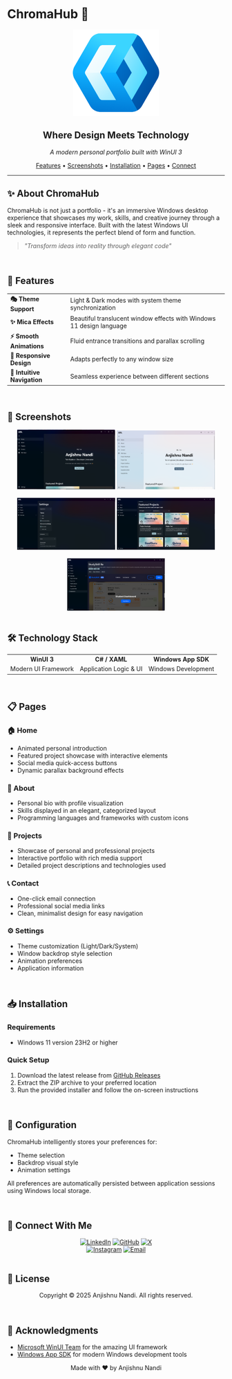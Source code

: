 # ChromaHub 🎨

<div align="center">
  <img src="Assets/beta.png" alt="ChromaHub Logo" width="200" />
  <h2>Where Design Meets Technology</h2>
  <p><i>A modern personal portfolio built with WinUI 3</i></p>
  
  <p>
    <a href="#features">Features</a> •
    <a href="#screenshots">Screenshots</a> •
    <a href="#installation">Installation</a> •
    <a href="#pages">Pages</a> •
    <a href="#connect-with-me">Connect</a>
  </p>
</div>

<hr />

## ✨ About ChromaHub

ChromaHub is not just a portfolio - it's an immersive Windows desktop experience that showcases my work, skills, and creative journey through a sleek and responsive interface. Built with the latest Windows UI technologies, it represents the perfect blend of form and function.

> *"Transform ideas into reality through elegant code"*

<br>

## 🚀 Features

<table>
  <tr>
    <td><b>🎭 Theme Support</b></td>
    <td>Light & Dark modes with system theme synchronization</td>
  </tr>
  <tr>
    <td><b>✨ Mica Effects</b></td>
    <td>Beautiful translucent window effects with Windows 11 design language</td>
  </tr>
  <tr>
    <td><b>⚡ Smooth Animations</b></td>
    <td>Fluid entrance transitions and parallax scrolling</td>
  </tr>
  <tr>
    <td><b>📱 Responsive Design</b></td>
    <td>Adapts perfectly to any window size</td>
  </tr>
  <tr>
    <td><b>🧭 Intuitive Navigation</b></td>
    <td>Seamless experience between different sections</td>
  </tr>
</table>

<br>

## 📸 Screenshots

<div align="center">
  <img src="Assets/Screenshots/1.png" alt="HomePage Dark Mode" width="45%" />
  <img src="Assets/Screenshots/2.png" alt="HomePage Light Mode" width="45%" />
  <br /><br />
  <img src="Assets/Screenshots/3.png" alt="Settings Page" width="45%" />
  <img src="Assets/Screenshots/4.png" alt="Projects Page" width="45%" />
  <br /><br />
  <img src="Assets/Screenshots/5.png" alt="WebApps Page" width="45%" />
</div>

<br>

## 🛠️ Technology Stack

<div align="center">
  <table>
    <tr>
      <td align="center"><b>WinUI 3</b></td>
      <td align="center"><b>C# / XAML</b></td>
      <td align="center"><b>Windows App SDK</b></td>
    </tr>
    <tr>
      <td align="center">Modern UI Framework</td>
      <td align="center">Application Logic & UI</td>
      <td align="center">Windows Development</td>
    </tr>
  </table>
</div>

<br>

## 📋 Pages

### 🏠 Home
- Animated personal introduction
- Featured project showcase with interactive elements  
- Social media quick-access buttons
- Dynamic parallax background effects

### 👤 About
- Personal bio with profile visualization
- Skills displayed in an elegant, categorized layout
- Programming languages and frameworks with custom icons

### 💼 Projects
- Showcase of personal and professional projects
- Interactive portfolio with rich media support
- Detailed project descriptions and technologies used

### 📞 Contact
- One-click email connection
- Professional social media links
- Clean, minimalist design for easy navigation

### ⚙️ Settings
- Theme customization (Light/Dark/System)
- Window backdrop style selection
- Animation preferences
- Application information

<br>

## 📥 Installation

### Requirements
- Windows 11 version 23H2 or higher

### Quick Setup
1. Download the latest release from [GitHub Releases](https://github.com/cromaguy/ChromaHub/releases)
2. Extract the ZIP archive to your preferred location
3. Run the provided installer and follow the on-screen instructions

<br>

## 🔧 Configuration

ChromaHub intelligently stores your preferences for:
- Theme selection
- Backdrop visual style
- Animation settings

All preferences are automatically persisted between application sessions using Windows local storage.

<br>

## 👋 Connect With Me

<div align="center">
  <a href="https://linkedin.com/in/anjishnu-nandi"><img src="https://img.shields.io/badge/LinkedIn-anjishnu--nandi-blue?style=for-the-badge&logo=linkedin" alt="LinkedIn" /></a>
  <a href="https://github.com/cromaguy"><img src="https://img.shields.io/badge/GitHub-cromaguy-black?style=for-the-badge&logo=github" alt="GitHub" /></a>
  <a href="https://x.com/AnjiCroma"><img src="https://img.shields.io/badge/X-@AnjiCroma-black?style=for-the-badge&logo=x" alt="X" /></a>
  <br />
  <a href="https://instagram.com/its.chroma.anji"><img src="https://img.shields.io/badge/Instagram-its.chroma.anji-purple?style=for-the-badge&logo=instagram" alt="Instagram" /></a>
  <a href="mailto:anjicroma@gmail.com"><img src="https://img.shields.io/badge/Email-anjicroma@gmail.com-red?style=for-the-badge&logo=gmail" alt="Email" /></a>
</div>

<br>

## 📝 License

<div align="center">
  <p>Copyright © 2025 Anjishnu Nandi. All rights reserved.</p>
</div>

<br>

## 🙏 Acknowledgments

- [Microsoft WinUI Team](https://github.com/microsoft/microsoft-ui-xaml) for the amazing UI framework
- [Windows App SDK](https://github.com/microsoft/WindowsAppSDK) for modern Windows development tools

<div align="center">
  <p>Made with ❤️ by Anjishnu Nandi</p>
</div>